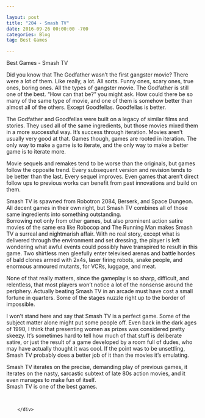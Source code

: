 ```yaml
---

layout: post  
title: "204 - Smash TV"  
date: 2016-09-26 00:00:00 -700  
categories: Blog  
tag: Best Games

---
```


Best Games - Smash TV  
  
Did you know that The Godfather wasn’t the first gangster movie? There were a lot of them. Like really, a lot. All sorts. Funny ones, scary ones, true ones, boring ones. All the types of gangster movie. The Godfather is still one of the best. “How can that be?” you might ask. How could there be so many of the same type of movie, and one of them is somehow better than almost all of the others. Except Goodfellas. Goodfellas is better.   

The Godfather and Goodfellas were built on a legacy of similar films and stories. They used all of the same ingredients, but those movies mixed them in a more successful way. It’s success through iteration. Movies aren’t usually very good at that. Games though, games are rooted in iteration. The only way to make a game is to iterate, and the only way to make a better game is to iterate more.   

Movie sequels and remakes tend to be worse than the originals, but games follow the opposite trend. Every subsequent version and revision tends to be better than the last. Every sequel improves. Even games that aren’t direct follow ups to previous works can benefit from past innovations and build on them.  

Smash TV is spawned from Robotron 2084, Berserk, and Space Dungeon. All decent games in their own right, but Smash TV combines all of those same ingredients into something outstanding.   
Borrowing not only from other games, but also prominent action satire movies of the same era like Robocop and The Running Man makes Smash TV a surreal and nightmarish affair. With no real story, except what is delivered through the environment and set dressing, the player is left wondering what awful events could possibly have transpired to result in this game. Two shirtless men gleefully enter televised arenas and battle hordes of bald clones armed with 2x4s, laser firing robots, snake people, and enormous armoured mutants, for VCRs, luggage, and meat.   

None of that really matters, since the gameplay is so sharp, difficult, and relentless, that most players won’t notice a lot of the nonsense around the periphery. Actually beating Smash TV in an arcade must have cost a small fortune in quarters. Some of the stages nuzzle right up to the border of impossible.  

I won’t stand here and say that Smash TV is a perfect game. Some of the subject matter alone might put some people off. Even back in the dark ages of 1990, I think that presenting women as prizes was considered pretty skeezy. It’s sometimes hard to tell how much of that stuff is deliberate satire, or just the result of a game developed by a room full of dudes, who may have actually thought it was cool. If the point was to be unsettling, Smash TV probably does a better job of it than the movies it’s emulating.  
 
Smash TV iterates on the precise, demanding play of previous games, it iterates on the nasty, sarcastic subtext of late 80s action movies, and it even manages to make fun of itself.   
Smash TV is one of the best games.  
  
 

```
    </div>
    
```